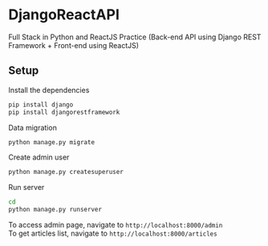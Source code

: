 # DjangoReactAPI
Full Stack in Python and ReactJS Practice (Back-end API using Django REST Framework + Front-end using ReactJS)

## Setup

Install the dependencies
```sh
pip install django
pip install djangorestframework
```

Data migration
```sh
python manage.py migrate
```

Create admin user
```sh
python manage.py createsuperuser
```

Run server
```sh
cd
python manage.py runserver
```
To access admin page, navigate to `http://localhost:8000/admin`\
To get articles list, navigate to `http://localhost:8000/articles`
